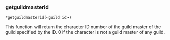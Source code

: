 ### getguildmasterid
```
*getguildmasterid(<guild id>)
```

This function will return the character ID number of the guild master of the guild specified by the ID. 0 if the character is not a guild master of any guild.
